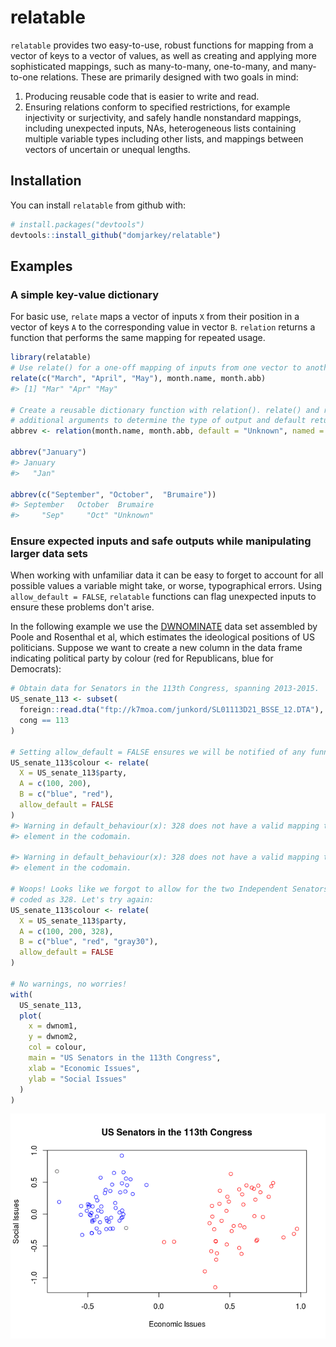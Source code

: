
<!-- README.md is generated from README.Rmd. Please edit that file -->
relatable
=========

`relatable` provides two easy-to-use, robust functions for mapping from a vector of keys to a vector of values, as well as creating and applying more sophisticated mappings, such as many-to-many, one-to-many, and many-to-one relations. These are primarily designed with two goals in mind:

1.  Producing reusable code that is easier to write and read.
2.  Ensuring relations conform to specified restrictions, for example injectivity or surjectivity, and safely handle nonstandard mappings, including unexpected inputs, NAs, heterogeneous lists containing multiple variable types including other lists, and mappings between vectors of uncertain or unequal lengths.

Installation
------------

You can install `relatable` from github with:

``` r
# install.packages("devtools")
devtools::install_github("domjarkey/relatable")
```

Examples
--------

### A simple key-value dictionary

For basic use, `relate` maps a vector of inputs `X` from their position in a vector of keys `A` to the corresponding value in vector `B`. `relation` returns a function that performs the same mapping for repeated usage.

``` r
library(relatable)
# Use relate() for a one-off mapping of inputs from one vector to another
relate(c("March", "April", "May"), month.name, month.abb)
#> [1] "Mar" "Apr" "May"

# Create a reusable dictionary function with relation(). relate() and relation() take
# additional arguments to determine the type of output and default return values.
abbrev <- relation(month.name, month.abb, default = "Unknown", named = TRUE)

abbrev("January")
#> January 
#>   "Jan"

abbrev(c("September", "October",  "Brumaire"))
#> September   October  Brumaire 
#>     "Sep"     "Oct" "Unknown"
```

### Ensure expected inputs and safe outputs while manipulating larger data sets

When working with unfamiliar data it can be easy to forget to account for all possible values a variable might take, or worse, typographical errors. Using `allow_default = FALSE`, `relatable` functions can flag unexpected inputs to ensure these problems don't arise.

In the following example we use the [DWNOMINATE](https://voteview.com/about) data set assembled by Poole and Rosenthal et al, which estimates the ideological positions of US politicians. Suppose we want to create a new column in the data frame indicating political party by colour (red for Republicans, blue for Democrats):

``` r
# Obtain data for Senators in the 113th Congress, spanning 2013-2015.
US_senate_113 <- subset(
  foreign::read.dta("ftp://k7moa.com/junkord/SL01113D21_BSSE_12.DTA"),
  cong == 113
)

# Setting allow_default = FALSE ensures we will be notified of any funny inputs.
US_senate_113$colour <- relate(
  X = US_senate_113$party,
  A = c(100, 200),
  B = c("blue", "red"),
  allow_default = FALSE
)
#> Warning in default_behaviour(x): 328 does not have a valid mapping to an
#> element in the codomain.

#> Warning in default_behaviour(x): 328 does not have a valid mapping to an
#> element in the codomain.

# Woops! Looks like we forgot to allow for the two Independent Senators in the data set,
# coded as 328. Let's try again:
US_senate_113$colour <- relate(
  X = US_senate_113$party,
  A = c(100, 200, 328),
  B = c("blue", "red", "gray30"),
  allow_default = FALSE
)

# No warnings, no worries!
with(
  US_senate_113,
  plot(
    x = dwnom1,
    y = dwnom2,
    col = colour,
    main = "US Senators in the 113th Congress",
    xlab = "Economic Issues",
    ylab = "Social Issues"
  )
)
```

![](README-data_frames-1.png)
